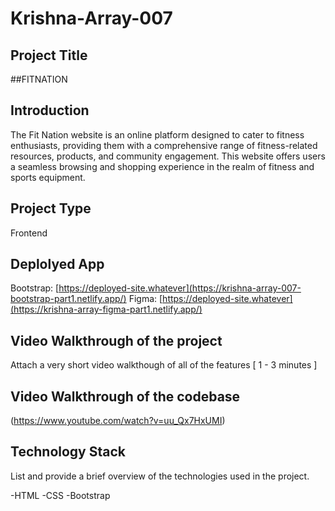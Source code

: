 # Krishna-Array-007

## Project Title
##FITNATION


## Introduction
The Fit Nation website is an online platform designed to cater to fitness enthusiasts, providing them with a comprehensive range of fitness-related resources, products, and community engagement. This website offers users a seamless browsing and shopping experience in the realm of fitness and sports equipment.



## Project Type
Frontend 

## Deplolyed App
Bootstrap: [https://deployed-site.whatever](https://krishna-array-007-bootstrap-part1.netlify.app/)
Figma: [https://deployed-site.whatever](https://krishna-array-figma-part1.netlify.app/)



## Video Walkthrough of the project
Attach a very short video walkthough of all of the features [ 1 - 3 minutes ]

## Video Walkthrough of the codebase
(https://www.youtube.com/watch?v=uu_Qx7HxUMI)

## Technology Stack
List and provide a brief overview of the technologies used in the project.

-HTML
-CSS
-Bootstrap
